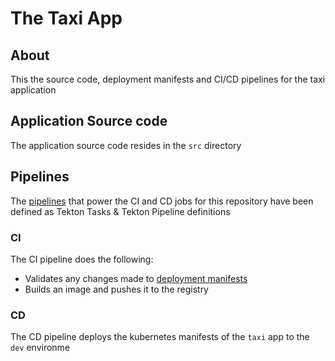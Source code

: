 # The Taxi App

## About

This  the source code, deployment manifests and CI/CD pipelines for the taxi application

## Application Source code

The application source code resides in the `src` directory

## Pipelines

The [pipelines](../pipelines) that power the CI and CD jobs for this repository have been defined as Tekton Tasks & Tekton Pipeline definitions

### CI

The CI pipeline does the following:

- Validates any changes made to [deployment manifests](../deploy)
- Builds an image and pushes it to the registry

### CD

The CD pipeline deploys the kubernetes manifests of the `taxi` app to the `dev` environme
